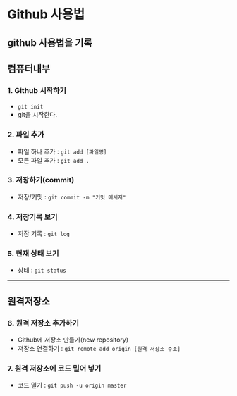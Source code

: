 # Github 사용법
github 사용법을 기록
---
## 컴퓨터내부
### 1. Github 시작하기
- `git init`
- git을 시작한다.

### 2. 파일 추가
- 파일 하나 추가 : `git add [파일명]`
- 모든 파일 추가 : `git add .`

### 3. 저장하기(commit)
- 저장/커밋 : `git commit -m "커밋 메시지"`

### 4. 저장기록 보기
- 저장 기록 : `git log`

### 5. 현재 상태 보기
- 상태 : `git status`

---

## 원격저장소
### 6. 원격 저장소 추가하기
- Github에 저장소 만들기(new repository)
- 저장소 연결하기 : `git remote add origin [원격 저장소 주소]`

### 7. 원격 저장소에 코드 밀어 넣기
- 코드 밀기 : `git push -u origin master`